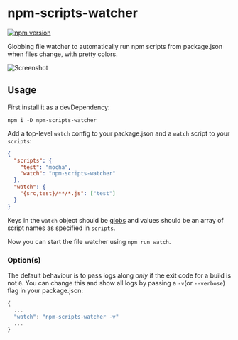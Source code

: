 # npm-scripts-watcher

[![npm version](https://img.shields.io/npm/v/npm-scripts-watcher.svg)](https://www.npmjs.com/package/npm-scripts-watcher)

Globbing file watcher to automatically run npm scripts from package.json when files change, with pretty colors.

![Screenshot](https://raw.github.com/wehkamp/npm-scripts-watcher/master/screenshot.png)

## Usage

First install it as a devDependency:

```
npm i -D npm-scripts-watcher
```

Add a top-level `watch` config to your package.json and a `watch` script to your `scripts`:

```json
{
  "scripts": {
    "test": "mocha",
    "watch": "npm-scripts-watcher"
  },
  "watch": {
    "{src,test}/**/*.js": ["test"]
  }
}
```

Keys in the `watch` object should be [globs](https://www.npmjs.com/package/glob) and values should be an array of script
names as specified in `scripts`.

Now you can start the file watcher using `npm run watch`.

### Option(s)

The default behaviour is to pass logs along _only_ if the exit code for a build is not `0`. You can change this and show all logs by passing a `-v`(or `--verbose`) flag in your package.json:

```js
{
  ...
  "watch": "npm-scripts-watcher -v"
  ...
}
```
